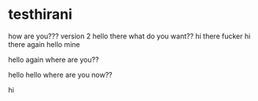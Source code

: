 # testhirani
how are you???
version 2
hello there what do you want??
hi there fucker
hi there again
hello mine 


hello again
where are you??



hello hello
where are you now??


hi

